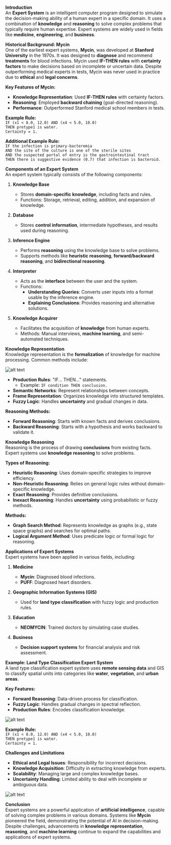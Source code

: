 **Introduction**  
An **Expert System** is an intelligent computer program designed to simulate the decision-making ability of a human expert in a specific domain. It uses a combination of **knowledge** and **reasoning** to solve complex problems that typically require human expertise. Expert systems are widely used in fields like **medicine**, **engineering**, and **business**.

**Historical Background: Mycin**  
One of the earliest expert systems, **Mycin**, was developed at **Stanford University** in the 1970s. It was designed to **diagnose** and recommend **treatments** for blood infections. Mycin used **IF-THEN rules** with **certainty factors** to make decisions based on incomplete or uncertain data. Despite outperforming medical experts in tests, Mycin was never used in practice due to **ethical** and **legal concerns**.

**Key Features of Mycin:**  
- **Knowledge Representation**: Used **IF-THEN rules** with certainty factors.  
- **Reasoning**: Employed **backward chaining** (goal-directed reasoning).  
- **Performance**: Outperformed Stanford medical school members in tests.  

**Example Rule:**  
`IF (x1 < 8.0, 12.0) AND (x4 < 5.0, 10.0)`  
`THEN pretype1 is water.`  
`Certainty = 1.`  

**Additional Example Rule:**  
`IF the infection is primary-bacteremia`  
`AND the site of the culture is one of the sterile sites`  
`AND the suspected portal of entry is the gastrointestinal tract`  
`THEN there is suggestive evidence (0.7) that infection is bacteroid.`  

**Components of an Expert System**  
An expert system typically consists of the following components:  

1. **Knowledge Base**  
    - Stores **domain-specific knowledge**, including facts and rules.  
    - Functions: Storage, retrieval, editing, addition, and expansion of knowledge.  

2. **Database**  
    - Stores **control information**, intermediate hypotheses, and results used during reasoning.  

3. **Inference Engine**  
    - Performs **reasoning** using the knowledge base to solve problems.  
    - Supports methods like **heuristic reasoning**, **forward/backward reasoning**, and **bidirectional reasoning**.  

4. **Interpreter**  
    - Acts as the **interface** between the user and the system.  
    - Functions:  
      - **Understanding Queries**: Converts user inputs into a format usable by the inference engine.  
      - **Explaining Conclusions**: Provides reasoning and alternative solutions.  

5. **Knowledge Acquirer**  
    - Facilitates the acquisition of **knowledge** from human experts.  
    - Methods: Manual interviews, **machine learning**, and semi-automated techniques.  

**Knowledge Representation**  
Knowledge representation is the **formalization** of knowledge for machine processing. Common methods include:  

![alt text](image-4.png)

- **Production Rules**: "IF... THEN..." statements.  
  - Example: `IF condition THEN conclusion.`  
- **Semantic Networks**: Represent relationships between concepts.  
- **Frame Representation**: Organizes knowledge into structured templates.  
- **Fuzzy Logic**: Handles **uncertainty** and gradual changes in data.  

**Reasoning Methods:**  
- **Forward Reasoning**: Starts with known facts and derives conclusions.  
- **Backward Reasoning**: Starts with a hypothesis and works backward to validate it.  

**Knowledge Reasoning**  
Reasoning is the process of drawing **conclusions** from existing facts. Expert systems use **knowledge reasoning** to solve problems.  

**Types of Reasoning:**  
- **Heuristic Reasoning**: Uses domain-specific strategies to improve efficiency.  
- **Non-Heuristic Reasoning**: Relies on general logic rules without domain-specific knowledge.  
- **Exact Reasoning**: Provides definitive conclusions.  
- **Inexact Reasoning**: Handles **uncertainty** using probabilistic or fuzzy methods.  


**Methods:**  
- **Graph Search Method**: Represents knowledge as graphs (e.g., state space graphs) and searches for optimal paths.  
- **Logical Argument Method**: Uses predicate logic or formal logic for reasoning.  

**Applications of Expert Systems**  
Expert systems have been applied in various fields, including:  

1. **Medicine**  
    - **Mycin**: Diagnosed blood infections.  
    - **PUFF**: Diagnosed heart disorders.  

2. **Geographic Information Systems (GIS)**  
    - Used for **land type classification** with fuzzy logic and production rules.  

3. **Education**  
    - **NEOMYCIN**: Trained doctors by simulating case studies.  

4. **Business**  
    - **Decision support systems** for financial analysis and risk assessment.  

**Example: Land Type Classification Expert System**  
A land type classification expert system uses **remote sensing data** and GIS to classify spatial units into categories like **water**, **vegetation**, and **urban areas**.  

**Key Features:**  
- **Forward Reasoning**: Data-driven process for classification.  
- **Fuzzy Logic**: Handles gradual changes in spectral reflection.  
- **Production Rules**: Encodes classification knowledge.  

![alt text](image-6.png)

**Example Rule:**  
`IF (x1 < 8.0, 12.0) AND (x4 < 5.0, 10.0)`  
`THEN pretype1 is water.`  
`Certainty = 1.`  

**Challenges and Limitations**  
- **Ethical and Legal Issues**: Responsibility for incorrect decisions.  
- **Knowledge Acquisition**: Difficulty in extracting knowledge from experts.  
- **Scalability**: Managing large and complex knowledge bases.  
- **Uncertainty Handling**: Limited ability to deal with incomplete or ambiguous data.  

![alt text](image-7.png)

**Conclusion**  
Expert systems are a powerful application of **artificial intelligence**, capable of solving complex problems in various domains. Systems like **Mycin** pioneered the field, demonstrating the potential of AI in decision-making. Despite challenges, advancements in **knowledge representation**, **reasoning**, and **machine learning** continue to expand the capabilities and applications of expert systems.
